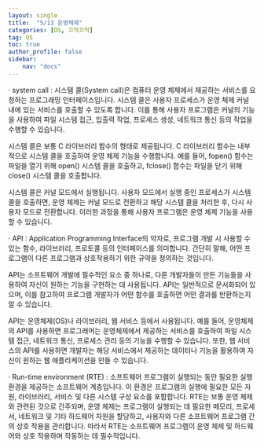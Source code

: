 ```yaml
---
layout: single
title:  "5/13 운영체제"
categories: [OS, 끄적끄적]
tag: OS
toc: true
author_profile: false
sidebar:
    nav: "docs"
---
```


· system call : 시스템 콜(System call)은 컴퓨터 운영 체제에서 제공하는 서비스를 요청하는 프로그래밍 인터페이스입니다. 시스템 콜은 사용자 프로세스가 운영 체제 커널 내에 있는 서비스를 호출할 수 있도록 합니다. 이를 통해 사용자 프로그램은 커널의 기능을 사용하여 파일 시스템 접근, 입출력 작업, 프로세스 생성, 네트워크 통신 등의 작업을 수행할 수 있습니다.

시스템 콜은 보통 C 라이브러리 함수의 형태로 제공됩니다. C 라이브러리 함수는 내부적으로 시스템 콜을 호출하여 운영 체제 기능을 수행합니다. 예를 들어, fopen() 함수는 파일을 열기 위해 open() 시스템 콜을 호출하고, fclose() 함수는 파일을 닫기 위해 close() 시스템 콜을 호출합니다.

시스템 콜은 커널 모드에서 실행됩니다. 사용자 모드에서 실행 중인 프로세스가 시스템 콜을 호출하면, 운영 체제는 커널 모드로 전환하고 해당 시스템 콜을 처리한 후, 다시 사용자 모드로 전환합니다. 이러한 과정을 통해 사용자 프로그램은 운영 체제 기능을 사용할 수 있습니다.





· API : Application Programming Interface의 약자로, 프로그램 개발 시 사용할 수 있는 함수, 라이브러리, 프로토콜 등의 인터페이스를 의미합니다. 간단히 말해, 어떤 프로그램이 다른 프로그램과 상호작용하기 위한 규약을 정의하는 것입니다.

API는 소프트웨어 개발에 필수적인 요소 중 하나로, 다른 개발자들이 만든 기능들을 사용하여 자신이 원하는 기능을 구현하는 데 사용됩니다. API는 일반적으로 문서화되어 있으며, 이를 참고하여 프로그램 개발자가 어떤 함수를 호출하면 어떤 결과를 반환하는지 알 수 있습니다.

API는 운영체제(OS)나 라이브러리, 웹 서비스 등에서 사용됩니다. 예를 들어, 운영체제의 API를 사용하면 프로그래머는 운영체제에서 제공하는 서비스를 호출하여 파일 시스템 접근, 네트워크 통신, 프로세스 관리 등의 기능을 수행할 수 있습니다. 또한, 웹 서비스의 API를 사용하면 개발자는 해당 서비스에서 제공하는 데이터나 기능을 활용하여 자신이 원하는 웹 애플리케이션을 만들 수 있습니다.





· Run-time environment (RTE) : 소프트웨어 프로그램이 실행되는 동안 필요한 실행 환경을 제공하는 소프트웨어 계층입니다. 이 환경은 프로그램의 실행에 필요한 모든 자원, 라이브러리, 서비스 및 다른 시스템 구성 요소를 포함합니다. RTE는 보통 운영 체제와 관련된 것으로 간주되며, 운영 체제는 프로그램이 실행되는 데 필요한 메모리, 프로세서, 네트워크 및 기타 하드웨어 자원을 할당하고, 사용자와 다른 소프트웨어 프로그램 간의 상호 작용을 관리합니다. 따라서 RTE는 소프트웨어 프로그램이 운영 체제 및 하드웨어와 상호 작용하며 작동하는 데 필수적입니다.

